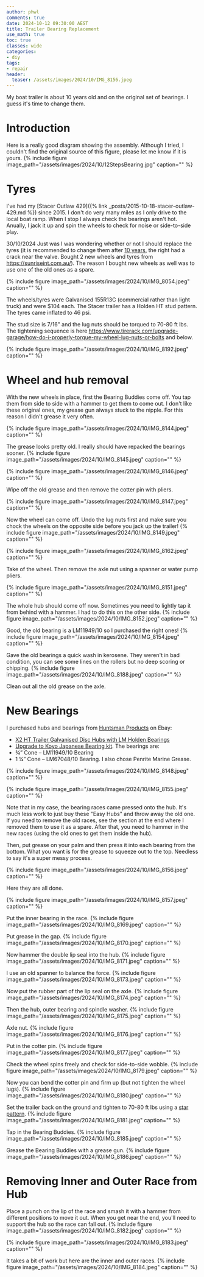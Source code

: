 ```yaml
---
author: phwl
comments: true
date: 2024-10-12 09:30:00 AEST
title: Trailer Bearing Replacement
use_math: true
toc: true
classes: wide
categories:
- diy
tags:
- repair
header:
  teaser: /assets/images/2024/10/IMG_8156.jpeg
---
```


My boat trailer is about 10 years old and on the original set of bearings. I guess it's time to change them.

# Introduction

Here is a really good diagram showing the assembly. Although I tried, I couldn't find the original source of this figure, please let me know if it is yours.
{% include figure image_path="/assets/images/2024/10/12StepsBearing.jpg" caption="" %}

# Tyres
I've had my [Stacer Outlaw 429]({% link _posts/2015-10-18-stacer-outlaw-429.md %}) since 2015. I don't do very many miles as I only drive to  the local boat ramp. When I stop I always check the bearings aren't hot. Anually, I jack it up and spin the wheels to check for noise or side-to-side play.

30/10/2024 Just was I was wondering whether or not I should replace the tyres (it is recommended to change them after [10 years](https://tyregeek.com.au/when-to-replace-tyres), the right had a crack near the valve. Bought 2 new wheels and tyres from <https://sunriseint.com.au/>). The reason I bought new wheels as well was to use one of the old ones as a spare.

{% include figure image_path="/assets/images/2024/10/IMG_8054.jpeg" caption="" %}

The wheels/tyres were Galvanised 155R13C (commercial rather than light truck) and were $104 each. The Stacer trailer has a Holden HT stud pattern. The tyres came inflated to 46 psi.

The stud size is 7/16" and the lug nuts should be torqued to 70-80 ft lbs. The tightening sequence is here <https://www.tirerack.com/upgrade-garage/how-do-i-properly-torque-my-wheel-lug-nuts-or-bolts> and below.


{% include figure image_path="/assets/images/2024/10/IMG_8192.jpeg" caption="" %}

# Wheel and hub removal

With the new wheels in place, first the Bearing Buddies come off. You tap them from side to side with a hammer to get them to come out. I don't like these original ones, my grease gun always stuck to the nipple. For this reason I didn't grease it very often.

{% include figure image_path="/assets/images/2024/10/IMG_8144.jpeg" caption="" %}

The grease looks pretty old. I really should have repacked the bearings sooner.
{% include figure image_path="/assets/images/2024/10/IMG_8145.jpeg" caption="" %}

{% include figure image_path="/assets/images/2024/10/IMG_8146.jpeg" caption="" %}

Wipe off the old grease and then remove the cotter pin with pliers.

{% include figure image_path="/assets/images/2024/10/IMG_8147.jpeg" caption="" %}

Now the wheel can come off. Undo the lug nuts first and make sure you chock the wheels on the opposite side before you jack up the trailer!
{% include figure image_path="/assets/images/2024/10/IMG_8149.jpeg" caption="" %}

{% include figure image_path="/assets/images/2024/10/IMG_8162.jpeg" caption="" %}

Take of the wheel. Then remove the axle nut using a spanner or water pump pliers.

{% include figure image_path="/assets/images/2024/10/IMG_8151.jpeg" caption="" %}

The whole hub should come off now. Sometimes you need to lightly tap it from behind with a hammer. I had to do this on the other side.
{% include figure image_path="/assets/images/2024/10/IMG_8152.jpeg" caption="" %}

Good, the old bearing is a LM11949/10 so I purchased the right ones!
{% include figure image_path="/assets/images/2024/10/IMG_8154.jpeg" caption="" %}

Gave the old bearings a quick wash in kerosene. They weren't in bad condition, you can see some lines on the rollers but no deep scoring or chipping.
{% include figure image_path="/assets/images/2024/10/IMG_8188.jpeg" caption="" %}

Clean out all the old grease on the axle.


# New Bearings
I purchased hubs and bearings from [Huntsman Products](https://www.huntsmanproducts.com.au/) on Ebay:
* [X2 HT Trailer Galvanised Disc Hubs with LM Holden Bearings](https://www.huntsmanproducts.com.au/products/ht-trailer-galvanised-disc-hubs-x-2-with-lm-holden-bearings)
* [Upgrade to Koyo Japanese Bearing kit](https://www.huntsmanproducts.com.au/products/upgrade-to-japanese-bearing-kit-single-axle-lm-or-s-l-bearings).
The bearings are:
* ¾” Cone – LM11949/10 Bearing
* 1 ¼” Cone – LM67048/10 Bearing.
I also chose Penrite Marine Grease.

{% include figure image_path="/assets/images/2024/10/IMG_8148.jpeg" caption="" %}

{% include figure image_path="/assets/images/2024/10/IMG_8155.jpeg" caption="" %}

Note that in my case, the bearing races came pressed onto the hub. It's much less work to just buy these "Easy Hubs" and throw away the old one. If you need to remove the old races, see the section at the end where I removed them to use it as a spare. After that, you need to hammer in the new races (using the old ones to get them inside the hub).

Then, put grease on your palm and then press it into each bearing from the bottom. What you want is for the grease to squeeze out to the top. Needless to say it's a super messy process.

{% include figure image_path="/assets/images/2024/10/IMG_8156.jpeg" caption="" %}

Here they are all done.

{% include figure image_path="/assets/images/2024/10/IMG_8157.jpeg" caption="" %}

Put the inner bearing in the race.
{% include figure image_path="/assets/images/2024/10/IMG_8169.jpeg" caption="" %}

Put grease in the gap.
{% include figure image_path="/assets/images/2024/10/IMG_8170.jpeg" caption="" %}

Now hammer the double lip seal into the hub.
{% include figure image_path="/assets/images/2024/10/IMG_8171.jpeg" caption="" %}

I use an old spanner to balance the force.
{% include figure image_path="/assets/images/2024/10/IMG_8173.jpeg" caption="" %}

Now put the rubber part of the lip seal on the axle.
{% include figure image_path="/assets/images/2024/10/IMG_8174.jpeg" caption="" %}

Then the hub, outer bearing and spindle washer.
{% include figure image_path="/assets/images/2024/10/IMG_8175.jpeg" caption="" %}

Axle nut.
{% include figure image_path="/assets/images/2024/10/IMG_8176.jpeg" caption="" %}

Put in the cotter pin.
{% include figure image_path="/assets/images/2024/10/IMG_8177.jpeg" caption="" %}

Check the wheel spins freely and check for side-to-side wobble.
{% include figure image_path="/assets/images/2024/10/IMG_8179.jpeg" caption="" %}

Now you can bend the cotter pin and firm up (but not tighten the wheel lugs).
{% include figure image_path="/assets/images/2024/10/IMG_8180.jpeg" caption="" %}

Set the trailer back on the ground and
tighten to 70-80 ft lbs using a [star pattern](https://australianoffroad.com.au/wp-content/uploads/2019/12/Wheel-Nut-Torque-Settings-Information-Sheet-3.pdf).
{% include figure image_path="/assets/images/2024/10/IMG_8181.jpeg" caption="" %}

Tap in the Bearing Buddies.
{% include figure image_path="/assets/images/2024/10/IMG_8185.jpeg" caption="" %}

Grease the Bearing Buddies with a grease gun.
{% include figure image_path="/assets/images/2024/10/IMG_8186.jpeg" caption="" %}


# Removing Inner and Outer Race from Hub
Place a punch on the lip of the race and smash it with a hammer from different positions to move it out. When you get near the end, you'll need to support the hub so the race can fall out.
{% include figure image_path="/assets/images/2024/10/IMG_8182.jpeg" caption="" %}

{% include figure image_path="/assets/images/2024/10/IMG_8183.jpeg" caption="" %}

It takes a bit of work but here are the inner and outer races.
{% include figure image_path="/assets/images/2024/10/IMG_8184.jpeg" caption="" %}

